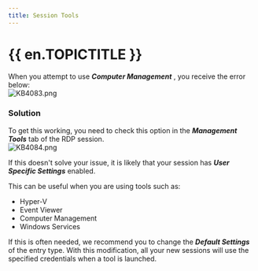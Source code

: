 ```yaml
---
title: Session Tools
---
```

# {{ en.TOPICTITLE }}
When you attempt to use ***Computer Management*** , you receive the error below:  
![KB4083.png](/img/en/kb/KB4083.png)
### Solution
To get this working, you need to check this option in the ***Management Tools*** tab of the RDP session.  
![KB4084.png](/img/en/kb/KB4084.png)  

If this doesn&apos;t solve your issue, it is likely that your session has ***User Specific Settings*** enabled.  

This can be useful when you are using tools such as:  

* Hyper-V  
* Event Viewer  
* Computer Management  
* Windows Services  

If this is often needed, we recommend you to change the ***Default Settings*** of the entry type. With this modification, all your new sessions will use the specified credentials when a tool is launched.
